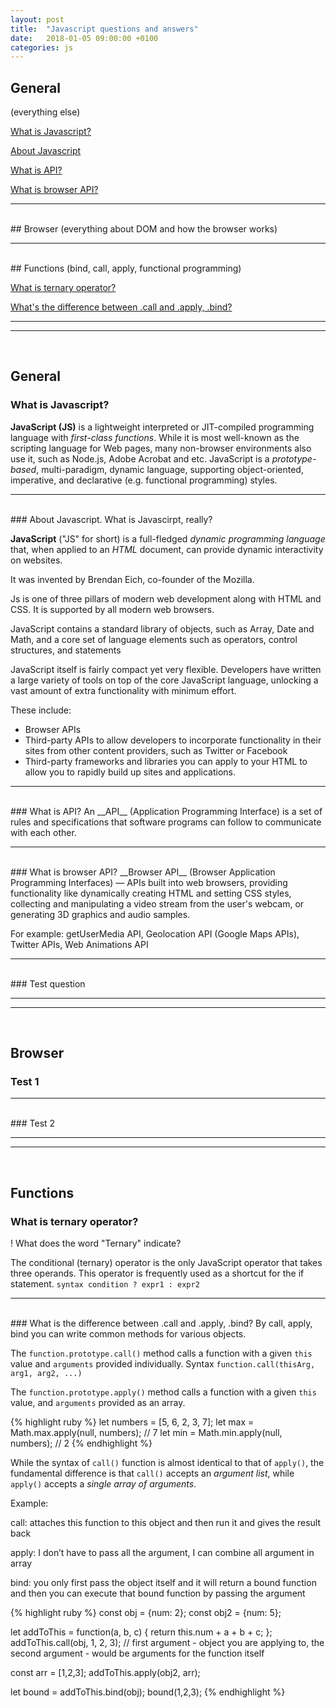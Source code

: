 ```yaml
---
layout: post
title:  "Javascript questions and answers"
date:   2018-01-05 09:00:00 +0100
categories: js
---
```


## General
(everything else)

[What is Javascript?](#what-is-javascript)

[About Javascript](#about-javascript)

[What is API?](#what-is-api)

[What is browser API?](#what-is-browser-api)

------
<br>
## Browser
(everything about DOM and how the browser works)


------
<br>
## Functions
(bind, call, apply, functional programming)

[What is ternary operator?](#what-is-ternary-operator)

[What's the difference between .call and .apply, .bind?](#what-is-the-difference-between-call-and-apply-bind)


------
------
<br>


## General

### What is Javascript?
__JavaScript (JS)__ is a lightweight interpreted or JIT-compiled programming language with _first-class functions_.
While it is most well-known as the scripting language for Web pages, many non-browser environments also use it, such as Node.js, Adobe Acrobat and etc.
JavaScript is a _prototype-based_, multi-paradigm, dynamic language, supporting object-oriented, imperative, and declarative (e.g. functional programming) styles.


------
<br>
### About Javascript.
What is Javascirpt, really?

__JavaScript__ ("JS" for short) is a full-fledged _dynamic programming language_ that, when applied to an _HTML_ document, can provide dynamic interactivity on websites.

It was invented by Brendan Eich, co-founder of the Mozilla.

Js is one of three pillars of modern web development along with HTML and CSS. It is supported by all modern web browsers.

JavaScript contains a standard library of objects, such as Array, Date and Math, and a core set of language elements such as operators, control structures, and statements

JavaScript itself is fairly compact yet very flexible. Developers have written a large variety of tools on top of the core JavaScript language, unlocking a vast amount of extra functionality with minimum effort.

These include:
* Browser APIs
* Third-party APIs to allow developers to incorporate functionality in their sites from other content providers, such as Twitter or Facebook
* Third-party frameworks and libraries you can apply to your HTML to allow you to rapidly build up sites and applications.


---
<br>
### What is API?
An __API__ (Application Programming Interface) is a set of rules and specifications that software programs can follow to communicate with each other.


---
<br>
### What is browser API?
__Browser API__ (Browser Application Programming Interfaces) — APIs built into web browsers, providing functionality like dynamically creating HTML and setting CSS styles,
collecting and manipulating a video stream from the user's webcam, or generating 3D graphics and audio samples.

For example: getUserMedia API, Geolocation API (Google Maps APIs), Twitter APIs, Web Animations API


---
<br>
### Test question

------
------
<br>

## Browser

### Test 1

---
<br>
### Test 2

------
------
<br>

## Functions

### What is ternary operator?
! What does the word "Ternary" indicate?

The conditional (ternary) operator is the only JavaScript operator that takes three operands. This operator is frequently used as a shortcut for the if statement.
`syntax condition ? expr1 : expr2`

---
<br>
### What is the difference between .call and .apply, .bind?
By call, apply, bind you can write common methods for various objects.

The `function.prototype.call()` method calls a function with a given `this` value and `arguments` provided individually. Syntax `function.call(thisArg, arg1, arg2, ...)`

The `function.prototype.apply()` method calls a function with a given `this` value, and `arguments` provided as an array.

{% highlight ruby %}
let numbers = [5, 6, 2, 3, 7];
let max = Math.max.apply(null, numbers); // 7
let min = Math.min.apply(null, numbers); // 2
{% endhighlight %}

While the syntax of `call()` function is almost identical to that of `apply()`, the fundamental difference is that `call()` accepts an _argument list_,
while `apply()` accepts a _single array of arguments_.

Example:

call: attaches this function to this object and then run it and gives the result back

apply: I don’t have to pass all the argument, I can combine all argument in array

bind: you only first pass the object itself and it will return a bound function and then you can execute that bound function by passing the argument

{% highlight ruby %}
const obj = {num: 2};
const obj2 = {num: 5};

let addToThis = function(a, b, c) {
   return this.num + a + b + c;
};
addToThis.call(obj, 1, 2, 3); // first argument - object you are applying to, the second argument - would be arguments for the function itself

const arr = [1,2,3];
addToThis.apply(obj2, arr);

let bound = addToThis.bind(obj);
bound(1,2,3);
{% endhighlight %}









